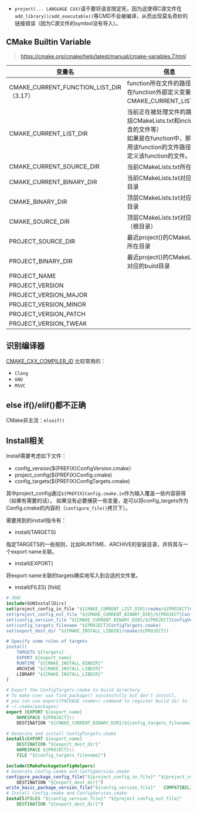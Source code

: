 - `project(... LANGUAGE CXX)`请不要将语言限定死，因为这使得C源文件在`add_library()/add_executable()`等CMD不会被编译，从而出现莫名奇妙的链接错误（因为C源文件的symbol没有导入）。
## CMake Builtin Variable
> https://cmake.org/cmake/help/latest/manual/cmake-variables.7.html

|  变量名  |  信息  |
| --- | --- |
| CMAKE_CURRENT_FUNCTION_LIST_DIR（3.17） | function所在文件的路径（避免在function外部定义变量表示CMAKE_CURRENT_LIST_DIR） |
| CMAKE_CURRENT_LIST_DIR | 当前正在被处理文件的路径（包括CMakeLists.txt和include()包含的文件等）<br>如果是在function中，那么是调用该function的文件路径而不是定义该function的文件。 |
| CMAKE_CURRENT_SOURCE_DIR | 当前CMakeLists.txt所在目录 |
| CMAKE_CURRENT_BINARY_DIR | 当前CMakeLists.txt对应的build目录 |
| CMAKE_BINARY_DIR | 顶层CMakeLists.txt对应的build目录 |
| CMAKE_SOURCE_DIR | 顶层CMakeLists.txt对应的目录（根目录） |
| PROJECT_SOURCE_DIR | 最近project()的CMakeLists.txt所在目录 |
| PROJECT_BINARY_DIR | 最近project()的CMakeLists.txt对应的build目录 |
| PROJECT_NAME |  |
| PROJECT_VERSION |  |
| PROJECT_VERSION_MAJOR |  |
| PROJECT_VERSION_MINOR |  |
| PROJECT_VERSION_PATCH |  |
| PROJECT_VERSION_TWEAK |  |

## 识别编译器
[CMAKE_CXX_COMPILER_ID](https://cmake.org/cmake/help/latest/variable/CMAKE_LANG_COMPILER_ID.html#variable:CMAKE_%3CLANG%3E_COMPILER_ID)
比较常用的：

- `Clang`
- `GNU`
- `MSVC`

## else if()/elif()都不正确
CMake非主流：`elseif()`

## Install相关
Install需要考虑如下文件：

- config_version(${PREFIX}ConfigVersion.cmake）
- project_config(${PREFIX}Config.cmake)
- config_targets(${PREFIX}ConfigTargets.cmake)

其中project_config通过`${PREFIX}Config.cmake.in`作为输入覆盖一些内容获得（如果有需要的话）。
如果没有必要捕获一些变量，是可以将config_targets作为Config.cmake的内容的（`configure_file()`拷贝下）。

需要用到的install指令有：

- install(TARGETS)

指定TARGETS的一些规则，比如RUNTIME、ARCHIVE的安装目录，并将其与一个export name关联。

- install(EXPORT)

将export name关联的targets确实地写入到合适的文件里。

- install(FILES)
[fold]
```cmake
# 伪码
include(GUNInstallDirs)
set(project_config_in_file "${CMAKE_CURRENT_LIST_DIR}/cmake/${PROJECT}Config.cmake.in)
set(project_config_out_file "${CMAKE_CURRENT_BINARY_DIR}/${PROJECT}Config.cmake)
set(config_version_file "${CMAKE_CURRENT_BINARY_DIR}/${PROJECT}ConfigVersion.cmake)
set(config_targets_filename "${PROJECT}ConfigTargets.cmake)
set(export_dest_dir "${CMAKE_INSTALL_LIBDIR}/cmake/${PROJECT})

# Specify some rules of targets
install(
	TARGETS ${targets}
	EXPORT ${export_name}
	RUNTIME "${CMAKE_INSTALL_BINDIR}"
	ARCHIVE "${CMAKE_INSTALL_LIBDIR}"
	LIBRARY "${CMAKE_INSTALL_LIBDIR}"
)

# Export the ConfigTargets.cmake to build directory
# To make user use find_package() successfully but don't install, 
# you can use export(PACKAGE <name>) command to register build dir to
# ~/.cmake/packages/
export (EXPORT ${export_name}
	NAMESPACE ${PROJECT}::
	DESTINATION "${CMAKE_CURRENT_BINARY_DIR}/${config_targets_filename}")

# Generate and install ConfigTargets.cmake
install(EXPORT ${export_name} 
	DESTINATION "${export_dest_dir}"
	NAMESPACE ${PROJECT}::
	FILE "${config_targets_filename}")

include(CMakePackageConfigHelpers)
# Generate Config.cmake and ConfigVersion.cmake
configure_package_config_file("${project_config_in_file}" "${project_config_out_file}"
	DESTINATION "${export_dest_dir}")
write_basic_package_version_file("${config_version_file}"	COMPATIBILITY SameMajorVersion)
# Install Config.cmake and ConfigVersion.cmake
install(FILES "${config_version_file}" "${project_config_out_file}" 
	DESTINATION "${export_dest_dir}")
```
